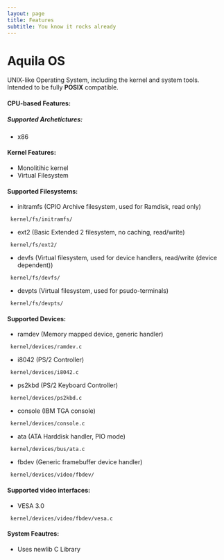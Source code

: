 ```yaml
---
layout: page
title: Features
subtitle: You know it rocks already
---
```


# Aquila OS
UNIX-like Operating System, including the kernel and system tools.
Intended to be fully **POSIX** compatible.

#### CPU-based Features:
##### Supported Archetictures:
- x86

#### Kernel Features:
- Monolitihic kernel
- Virtual Filesystem

#### Supported Filesystems:
- initramfs (CPIO Archive filesystem, used for Ramdisk, read only)
```
 kernel/fs/initramfs/
```
- ext2 (Basic Extended 2 filesystem, no caching, read/write)
```
 kernel/fs/ext2/
```
- devfs (Virtual filesystem, used for device handlers, read/write (device dependent))
```
 kernel/fs/devfs/
```
- devpts (Virtual filesystem, used for psudo-terminals)
```
 kernel/fs/devpts/
```

#### Supported Devices:
- ramdev  (Memory mapped device, generic handler)
```
 kernel/devices/ramdev.c
```
- i8042   (PS/2 Controller)
```
 kernel/devices/i8042.c
```
- ps2kbd  (PS/2 Keyboard Controller)
```
 kernel/devices/ps2kbd.c
```
- console (IBM TGA console)
```
 kernel/devices/console.c
```
- ata     (ATA Harddisk handler, PIO mode)
```
 kernel/devices/bus/ata.c
```
- fbdev   (Generic framebuffer device handler)
```
 kernel/devices/video/fbdev/
```

#### Supported video interfaces:
- VESA 3.0
```
 kernel/devices/video/fbdev/vesa.c
```


#### System Feautres:
- Uses newlib C Library
